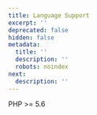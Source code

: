 ```yaml
---
title: Language Support
excerpt: ''
deprecated: false
hidden: false
metadata:
  title: ''
  description: ''
  robots: noindex
next:
  description: ''
---
```

PHP >= 5.6